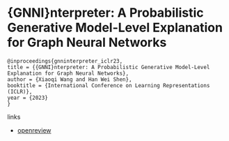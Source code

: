 # {GNNI}nterpreter: A Probabilistic Generative Model-Level Explanation for Graph Neural Networks

```
@inproceedings{gnninterpreter_iclr23,
title = {{GNNI}nterpreter: A Probabilistic Generative Model-Level Explanation for Graph Neural Networks},
author = {Xiaoqi Wang and Han Wei Shen},
booktitle = {International Conference on Learning Representations (ICLR)},
year = {2023}
}
```

links
- [openreview](https://openreview.net/forum?id=rqq6Dh8t4d)
